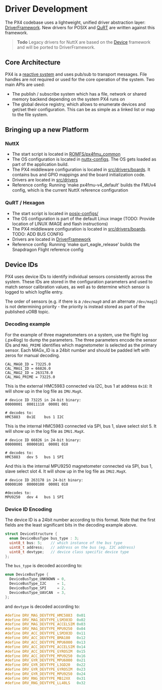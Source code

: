 # Driver Development

The PX4 codebase uses a lightweight, unified driver abstraction layer: [DriverFramework](https://github.com/px4/DriverFramework). New drivers for POSIX and [QuRT](https://en.wikipedia.org/wiki/Qualcomm_Hexagon) are written against this framework.

> **Todo** Legacy drivers for NuttX are based on the [Device](https://github.com/PX4/Firmware/tree/master/src/drivers/device) framework and will be ported to DriverFramework.


## Core Architecture

PX4 is a [reactive system](concept-architecture.md) and uses pub/sub to transport messages. File handles are not required or used for the core operation of the system. Two main APIs are used:

  * The publish / subscribe system which has a file, network or shared memory backend depending on the system PX4 runs on
  * The global device registry, which allows to enumerate devices and get/set their configuration. This can be as simple as a linked list or map to the file system.

## Bringing up a new Platform

### NuttX

  * The start script is located in [ROMFS/px4fmu_common](https://github.com/PX4/Firmware/tree/master/ROMFS/px4fmu_common)
  * The OS configuration is located in [nuttx-configs](https://github.com/PX4/Firmware/tree/master/nuttx-configs). The OS gets loaded as part of the application build.
  * The PX4 middleware configuration is located in [src/drivers/boards](https://github.com/PX4/Firmware/tree/master/src/drivers/boards). It contains bus and GPIO mappings and the board initialization code.
  * Drivers are located in [src/drivers](https://github.com/PX4/Firmware/tree/master/src/drivers)
  * Reference config: Running 'make px4fmu-v4_default' builds the FMUv4 config, which is the current NuttX reference configuration

### QuRT / Hexagon

  * The start script is located in [posix-configs/](https://github.com/PX4/Firmware/tree/master/posix-configs)
  * The OS configuration is part of the default Linux image (TODO: Provide location of LINUX IMAGE and flash instructions)
  * The PX4 middleware configuration is located in [src/drivers/boards](https://github.com/PX4/Firmware/tree/master/src/drivers/boards). TODO: ADD BUS CONFIG
  * Drivers are located in [DriverFramework](https://github.com/px4/DriverFramework)
  * Reference config: Running 'make qurt_eagle_release' builds the Snapdragon Flight reference config

## Device IDs

PX4 uses device IDs to identify individual sensors consistently across the system. These IDs are stored in the configuration parameters and used to match sensor calibration values, as well as to determine which sensor is logged to which logfile entry.

The order of sensors (e.g. if there is a `/dev/mag0` and an alternate `/dev/mag1`) is not determining priority - the priority is instead stored as part of the published uORB topic.

### Decoding example

For the example of three magnetometers on a system, use the flight log (.px4log) to dump the parameters. The three parameters encode the sensor IDs and `MAG_PRIME` identifies which magnetometer is selected as the primary sensor. Each MAGx_ID is a 24bit number and should be padded left with zeros for manual decoding.


```
CAL_MAG0_ID = 73225.0
CAL_MAG1_ID = 66826.0
CAL_MAG2_ID = 263178.0
CAL_MAG_PRIME = 73225.0
```

This is the external HMC5983 connected via I2C, bus 1 at address `0x1E`: It will show up in the log file as `IMU.MagX`.

```
# device ID 73225 in 24-bit binary:
00000001  00011110  00001 001

# decodes to:
HMC5883   0x1E    bus 1 I2C
```

This is the internal HMC5983 connected via SPI, bus 1, slave select slot 5. It will show up in the log file as `IMU1.MagX`.

```
# device ID 66826 in 24-bit binary:
00000001  00000101  00001 010

# decodes to:
HMC5883   dev 5   bus 1 SPI
```

And this is the internal MPU9250 magnetometer connected via SPI, bus 1, slave select slot 4. It will show up in the log file as `IMU2.MagX`.

```
# device ID 263178 in 24-bit binary:
00000100  00000100  00001 010

#decodes to:
MPU9250   dev 4   bus 1 SPI
```

### Device ID Encoding

The device ID is a 24bit number according to this format. Note that the first fields are the least significant bits in the decoding example above.

```C
struct DeviceStructure {
  enum DeviceBusType bus_type : 3;
  uint8_t bus: 5;    // which instance of the bus type
  uint8_t address;   // address on the bus (eg. I2C address)
  uint8_t devtype;   // device class specific device type
};
```
The `bus_type` is decoded according to:

```C
enum DeviceBusType {
  DeviceBusType_UNKNOWN = 0,
  DeviceBusType_I2C     = 1,
  DeviceBusType_SPI     = 2,
  DeviceBusType_UAVCAN  = 3,
};
```

and `devtype` is decoded according to:

```C
#define DRV_MAG_DEVTYPE_HMC5883  0x01
#define DRV_MAG_DEVTYPE_LSM303D  0x02
#define DRV_MAG_DEVTYPE_ACCELSIM 0x03
#define DRV_MAG_DEVTYPE_MPU9250  0x04
#define DRV_ACC_DEVTYPE_LSM303D  0x11
#define DRV_ACC_DEVTYPE_BMA180   0x12
#define DRV_ACC_DEVTYPE_MPU6000  0x13
#define DRV_ACC_DEVTYPE_ACCELSIM 0x14
#define DRV_ACC_DEVTYPE_GYROSIM  0x15
#define DRV_ACC_DEVTYPE_MPU9250  0x16
#define DRV_GYR_DEVTYPE_MPU6000  0x21
#define DRV_GYR_DEVTYPE_L3GD20   0x22
#define DRV_GYR_DEVTYPE_GYROSIM  0x23
#define DRV_GYR_DEVTYPE_MPU9250  0x24
#define DRV_RNG_DEVTYPE_MB12XX   0x31
#define DRV_RNG_DEVTYPE_LL40LS   0x32
```
